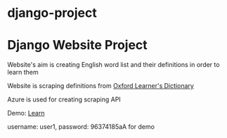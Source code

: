 # django-project
<h1>Django Website Project</h1>
<p>Website's aim is creating English word list and their definitions in order to learn them</p>
<p>Website is scraping definitions from <a href='https://www.oxfordlearnersdictionaries.com'>Oxford Learner's Dictionary</a></p>
<p>Azure is used for creating scraping API</p>
<p>Demo: <a href='https://learntoenglish-c50f9aed665c.herokuapp.com'>Learn</a> </p>
<p>username: user1, password: 96374185aA for demo</p>